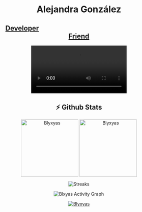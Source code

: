 <div align="center">

<h1><b>Alejandra González</b></h1>
<h2><a href="https://youtu.be/dQw4w9WgXcQ">Developer</a>&emsp;&emsp;&emsp;&emsp;&emsp;&emsp;&emsp;&emsp;&emsp;&emsp;&emsp;&emsp;&emsp;&emsp;&emsp;&emsp;&emsp;<a href="https://youtu.be/0rd7erzIT8s">Friend</a></h2>

  

![Cat gif](https://user-images.githubusercontent.com/73757586/208314088-c2dc0b83-a0a8-47c0-98f2-25b8e57a45a8.mp4)


  
  <h2 align=center>⚡ Github Stats</h2>

<p align="center"><img height="180em" src="https://github-readme-stats.vercel.app/api?username=Blyxyas&hide_border=true&count_private=true&show_icons=true&theme=radical" alt="Blyxyas" align = "center"/>
<img height="180em" src="https://github-readme-stats.vercel.app/api/top-langs?username=Blyxyas&show_icons=true&locale=en&layout=compact&hide_border=true&theme=radical" alt="Blyxyas" align = "center"/></p>

<p align="center"><img src="https://github-readme-streak-stats.herokuapp.com/?user=Blyxyas&theme=black-ice&hide_border=true&stroke=0000&background=0D1117&ring=e05397&fire=e05397&currStreakLabel=e05397" alt="Streaks" /></p>
  
<p align="center"<a href="#"><img alt="Blxyas Activity Graph" src="https://activity-graph.herokuapp.com/graph?username=Blyxyas&bg_color=0D1117&color=e05397&line=e05397&point=FFFFFF&hide_border=true&" /></a></p>

<p align="center"> <a href="https://github.com/Blyxyas"><img src="https://github-profile-trophy.vercel.app/?username=Blyxyas&margin-w=5&theme=radical" alt="Blyxyas" /></a> </p>

  
</div>
